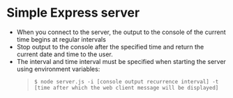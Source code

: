 # Simple Express server
- When you connect to the server, the output to the console of the current time begins at regular intervals
- Stop output to the console after the specified time and return the current date and time to the user.
- The interval and time interval must be specified when starting the server using environment variables:
  > `$ node server.js -i [console output recurrence interval] -t [time after which the web client message will be displayed]`